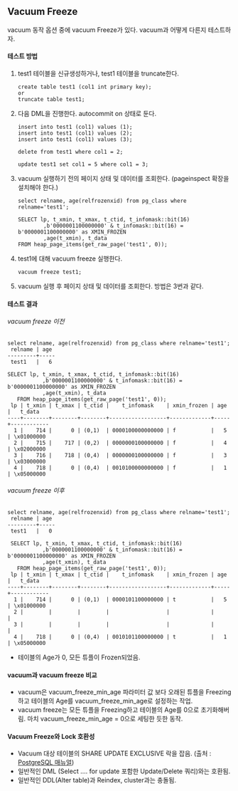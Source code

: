 ## Vacuum Freeze
vacuum 동작 옵션 중에 vacuum Freeze가 있다. vacuum과 어떻게 다른지 테스트하자.

#### 테스트 방법
1. test1 테이블을 신규생성하거나, test1 테이블을 truncate한다.
   ```
   create table test1 (col1 int primary key);
   or
   truncate table test1;
   ```
3. 다음 DML을 진행한다. autocommit on 상태로 둔다.
   ```
   insert into test1 (col1) values (1);
   insert into test1 (col1) values (2);
   insert into test1 (col1) values (3);

   delete from test1 where col1 = 2;

   update test1 set col1 = 5 where col1 = 3;
   ```
4. vacuum 실행하기 전의 페이지 상태 및 데이터를 조회한다. (pageinspect 확장을 설치해야 한다.)
   ```
   select relname, age(relfrozenxid) from pg_class where relname='test1';

   SELECT lp, t_xmin, t_xmax, t_ctid, t_infomask::bit(16)
           ,b'0000001100000000' & t_infomask::bit(16) = b'0000001100000000' as XMIN_FROZEN
           ,age(t_xmin), t_data
   FROM heap_page_items(get_raw_page('test1', 0));
   ```
5. test1에 대해 vacuum freeze 실행한다.
   ```
   vacuum freeze test1;
   ```
6. vacuum 실행 후 페이지 상태 및 데이터를 조회한다. 방법은 3번과 같다.

#### 테스트 결과
###### vacuum freeze 이전
```
select relname, age(relfrozenxid) from pg_class where relname='test1';
 relname | age
---------+-----
 test1   |   6

SELECT lp, t_xmin, t_xmax, t_ctid, t_infomask::bit(16)
           ,b'0000001100000000' & t_infomask::bit(16) = b'0000001100000000' as XMIN_FROZEN
           ,age(t_xmin), t_data
   FROM heap_page_items(get_raw_page('test1', 0));
 lp | t_xmin | t_xmax | t_ctid |    t_infomask    | xmin_frozen | age |   t_data
----+--------+--------+--------+------------------+-------------+-----+------------
  1 |    714 |      0 | (0,1)  | 0000100000000000 | f           |   5 | \x01000000
  2 |    715 |    717 | (0,2)  | 0000000100000000 | f           |   4 | \x02000000
  3 |    716 |    718 | (0,4)  | 0000000100000000 | f           |   3 | \x03000000
  4 |    718 |      0 | (0,4)  | 0010100000000000 | f           |   1 | \x05000000
```

###### vacuum freeze 이후
```
select relname, age(relfrozenxid) from pg_class where relname='test1';
 relname | age
---------+-----
 test1   |   0

 SELECT lp, t_xmin, t_xmax, t_ctid, t_infomask::bit(16)
           ,b'0000001100000000' & t_infomask::bit(16) = b'0000001100000000' as XMIN_FROZEN
           ,age(t_xmin), t_data
   FROM heap_page_items(get_raw_page('test1', 0));
 lp | t_xmin | t_xmax | t_ctid |    t_infomask    | xmin_frozen | age |   t_data
----+--------+--------+--------+------------------+-------------+-----+------------
  1 |    714 |      0 | (0,1)  | 0000101100000000 | t           |   5 | \x01000000
  2 |        |        |        |                  |             |     |
  3 |        |        |        |                  |             |     |
  4 |    718 |      0 | (0,4)  | 0010101100000000 | t           |   1 | \x05000000
```
- 테이블의 Age가 0, 모든 튜플이 Frozen되었음.

#### vacuum과 vacuum freeze 비교
- vacuum은 vacuum_freeze_min_age 파라미터 값 보다 오래된 튜플을 Freezing하고 테이블의 Age를 vacuum_freeze_min_age로 설정하는 작업.
- vacuum freeze는 모든 튜플을 Freezing하고 테이블의 Age를 0으로 초기화해버림. 마치 vacuum_freeze_min_age = 0으로 세팅한 듯한 동작.

#### Vacuum Freeze와 Lock 호환성
- Vacuum 대상 테이블의 SHARE UPDATE EXCLUSIVE 락을 잡음. (출처 : [PostgreSQL 매뉴얼](https://www.postgresql.org/docs/current/explicit-locking.html))
- 일반적인 DML (Select .... for update 포함한 Update/Delete 쿼리)와는 호환됨.
- 일반적인 DDL(Alter table)과 Reindex, cluster과는 충돌됨.
